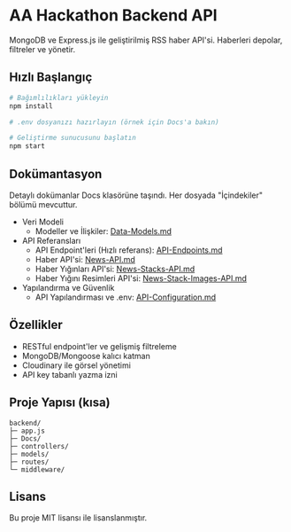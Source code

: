 # AA Hackathon Backend API

MongoDB ve Express.js ile geliştirilmiş RSS haber API'si. Haberleri depolar, filtreler ve yönetir.

## Hızlı Başlangıç

```bash
# Bağımlılıkları yükleyin
npm install

# .env dosyanızı hazırlayın (örnek için Docs'a bakın)

# Geliştirme sunucusunu başlatın
npm start
```

## Dokümantasyon

Detaylı dokümanlar Docs klasörüne taşındı. Her dosyada "İçindekiler" bölümü mevcuttur.

- Veri Modeli
    - Modeller ve İlişkiler: [Data-Models.md](./Docs/Data-Models.md)
- API Referansları
  - API Endpoint'leri (Hızlı referans): [API-Endpoints.md](./Docs/API-Endpoints.md)
  - Haber API'si: [News-API.md](./Docs/News-API.md)
  - Haber Yığınları API'si: [News-Stacks-API.md](./Docs/News-Stacks-API.md)
  - Haber Yığını Resimleri API'si: [News-Stack-Images-API.md](./Docs/News-Stack-Images-API.md)
- Yapılandırma ve Güvenlik
  - API Yapılandırması ve .env: [API-Configuration.md](./Docs/API-Configuration.md)

## Özellikler

- RESTful endpoint'ler ve gelişmiş filtreleme
- MongoDB/Mongoose kalıcı katman
- Cloudinary ile görsel yönetimi
- API key tabanlı yazma izni

## Proje Yapısı (kısa)

```
backend/
├─ app.js
├─ Docs/
├─ controllers/
├─ models/
├─ routes/
└─ middleware/
```

## Lisans

Bu proje MIT lisansı ile lisanslanmıştır.
